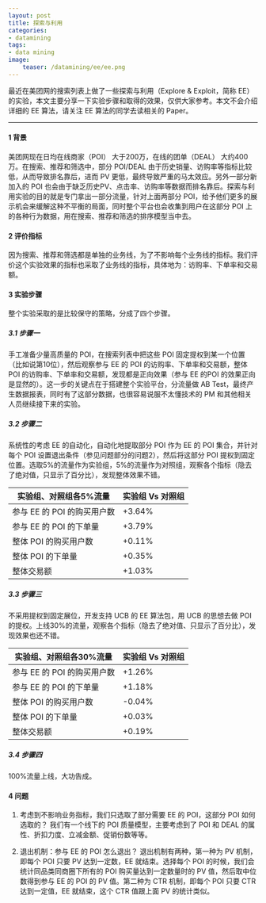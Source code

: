 ```yaml
---
layout: post
title: 探索与利用
categories:
- datamining
tags:
- data mining
image:
    teaser: /datamining/ee/ee.png
---
```


最近在美团网的搜索列表上做了一些探索与利用（Explore & Exploit，简称 EE）的实验，本文主要分享一下实验步骤和取得的效果，仅供大家参考。本文不会介绍详细的 EE 算法，请关注 EE 算法的同学去读相关的 Paper。

---------------------------

#### 1 背景

美团网现在日均在线商家（POI） 大于200万，在线的团单（DEAL） 大约400万。在搜索、推荐和筛选中，部分 POI/DEAL 由于历史销量、访购率等指标比较低，从而导致排名靠后，进而 PV 更低，最终导致严重的马太效应。另外一部分新加入的 POI 也会由于缺乏历史PV、点击率、访购率等数据而排名靠后。探索与利用实验的目的就是专门拿出一部分流量，针对上面两部分 POI，给予他们更多的展示机会来缓解这种不平衡的局面，同时整个平台也会收集到用户在这部分 POI 上的各种行为数据，用在搜索、推荐和筛选的排序模型当中去。

#### 2 评价指标

因为搜索、推荐和筛选都是单独的业务线，为了不影响每个业务线的指标。我们评价这个实验效果的指标也采取了业务线的指标，具体地为：访购率、下单率和交易额。

#### 3 实验步骤

整个实验采取的是比较保守的策略，分成了四个步骤。

##### 3.1 步骤一

手工准备少量高质量的 POI，在搜索列表中把这些 POI 固定提权到某一个位置（比如说第10位），然后观察参与 EE 的 POI 的访购率、下单率和交易额，整体 POI 的访购率、下单率和交易额，发现都是正向效果（参与 EE 的POI 的效果正向是显然的）。这一步的关键点在于搭建整个实验平台，分流量做 AB Test，最终产生数据报表，同时有了这部分数据，也很容易说服不太懂技术的 PM 和其他相关人员继续接下来的实验。

##### 3.2 步骤二

系统性的考虑 EE 的自动化，自动化地提取部分 POI 作为 EE 的 POI 集合，并针对每个 POI 设置退出条件（参见问题部分的问题2），然后将这部分 POI 提权到固定位置。选取5%的流量作为实验组，5%的流量作为对照组，观察各个指标（隐去了绝对值，只显示了百分比），发现整体效果不错。

| 实验组、对照组各5%流量        | 实验组 Vs 对照组   |
| ----------------------------- | ------------------ |
| 参与 EE 的 POI 的购买用户数   | +3.64%             |
| 参与 EE 的 POI 的下单量       | +3.79%             |
| 整体 POI 的购买用户数         | +0.11%             |
| 整体 POI 的下单量             | +0.35%             |
| 整体交易额                    | +1.03%             |

##### 3.3 步骤三

不采用提权到固定展位，开发支持 UCB 的 EE 算法包，用 UCB 的思想去做 POI 的提权。上线30%的流量，观察各个指标（隐去了绝对值、只显示了百分比），发现效果也还不错。

| 实验组、对照组各30%流量       | 实验组 Vs 对照组   |
| ----------------------------- | ------------------ |
| 参与 EE 的 POI 的购买用户数   | +1.26%             |
| 参与 EE 的 POI 的下单量       | +1.18%             |
| 整体 POI 的购买用户数         | -0.04%             |
| 整体 POI 的下单量             | +0.03%             |
| 整体交易额                    | +0.19%             |

##### 3.4 步骤四

100%流量上线，大功告成。

#### 4 问题

1. 考虑到不影响业务指标，我们只选取了部分需要 EE 的 POI，这部分 POI 如何选取的？
我们有一个线下的 POI 质量模型，主要考虑到了 POI 和 DEAL 的属性、折扣力度、立减金额、促销份数等等。

2. 退出机制：参与 EE 的 POI 怎么退出？
退出机制有两种，第一种为 PV 机制，即每个 POI 只要 PV 达到一定数，EE 就结束。选择每个 POI 的时候，我们会统计同品类同商圈下所有的 POI 购买量达到一定数量时的 PV 值，然后取中位数得到参与 EE 的 POI 的 PV 值。第二种为 CTR 机制，即每个 POI 只要 CTR 达到一定值，EE 就结束，这个 CTR 值跟上面 PV 的统计类似。


